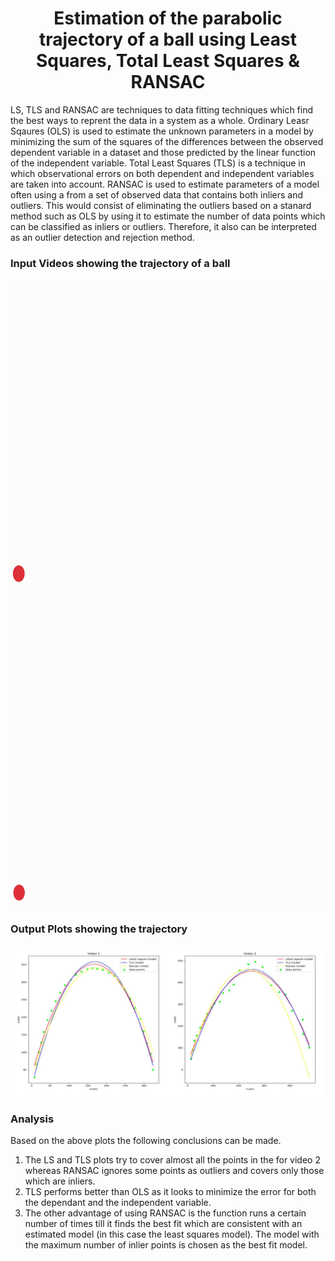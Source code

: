 <div align="center">
<h1>Estimation of the parabolic trajectory of a ball using Least Squares, Total Least Squares & RANSAC</h1>
</div>

LS, TLS and RANSAC are techniques to data fitting techniques which find the best ways to reprent the data in a system as a whole. Ordinary Leasr Sqaures (OLS) is used to estimate the unknown parameters in a model by minimizing the sum of the squares of the differences between the observed dependent variable in a dataset and those predicted by the linear function of the independent variable. Total Least Squares (TLS) is a technique in which observational errors on both dependent and independent variables are taken into account. RANSAC is used to estimate parameters of a model often using a from a set of observed data that contains both inliers and outliers. This would consist of eliminating the outliers based on a stanard method such as OLS by using it to estimate the number of data points which can be classified as inliers or outliers. Therefore, it also can be interpreted as an outlier detection and rejection method. 

 ### Input Videos showing the trajectory of a ball
<p float="left">
<img src="https://github.com/jayesh68/LS-TLS-and-RANSAC/blob/main/Ball_travel_10fps.gif" width="500" height="500" />
<img src="https://github.com/jayesh68/LS-TLS-and-RANSAC/blob/main/Ball_travel_2_updated.gif" width="500" height="500" />
</p>

### Output Plots showing the trajectory
<img src="https://github.com/jayesh68/LS-TLS-and-RANSAC/blob/main/Output_Plots.png" />

### Analysis
Based on the above plots the following conclusions can be made.
1. The LS and TLS plots try to cover almost all the points in the for video 2 whereas RANSAC ignores some points as outliers and covers only those which are inliers.
2. TLS performs better than OLS as it looks to minimize the error for both the dependant and the independent variable.
3. The other advantage of using RANSAC is the function runs a certain number of times till it finds the best fit which are consistent with an estimated model (in this case the least squares model). The model with the maximum number of inlier points is chosen as the best fit model.
